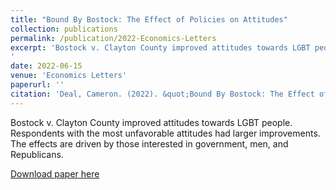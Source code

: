 ```yaml
---
title: "Bound By Bostock: The Effect of Policies on Attitudes"
collection: publications
permalink: /publication/2022-Economics-Letters
excerpt: 'Bostock v. Clayton County improved attitudes towards LGBT people. Respondents with the most unfavorable attitudes had larger improvements. The effects are driven by those interested in government, men, and Republicans.
'
date: 2022-06-15
venue: 'Economics Letters'
paperurl: ''
citation: 'Deal, Cameron. (2022). &quot;Bound By Bostock: The Effect of Policies on Attitudes.&quot; <i>Economics Letters</i>. '
---
```

Bostock v. Clayton County improved attitudes towards LGBT people. Respondents with the most unfavorable attitudes had larger improvements. The effects are driven by those interested in government, men, and Republicans.

[Download paper here](https://cameron-deal.github.io//files/ungated_bostock.pdf)


